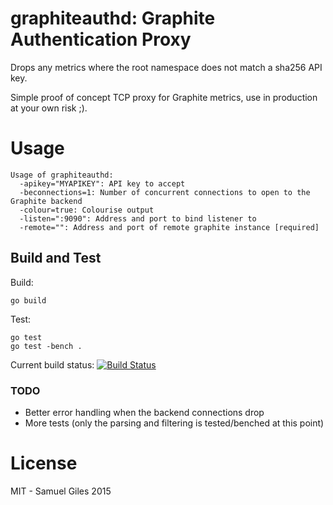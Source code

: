 # graphiteauthd: Graphite Authentication Proxy

Drops any metrics where the root namespace does not match a sha256 API key.

Simple proof of concept TCP proxy for Graphite metrics, use in production at
your own risk ;).

# Usage

```
Usage of graphiteauthd:
  -apikey="MYAPIKEY": API key to accept
  -beconnections=1: Number of concurrent connections to open to the Graphite backend
  -colour=true: Colourise output
  -listen=":9090": Address and port to bind listener to
  -remote="": Address and port of remote graphite instance [required]
```

## Build and Test

Build:
```SHELL
go build
```

Test:
```SHELL
go test
go test -bench .
```

Current build status: [![Build Status](https://travis-ci.org/samgiles/graphiteauthd.svg?branch=master)](https://travis-ci.org/samgiles/graphiteauthd)

### TODO
- Better error handling when the backend connections drop
- More tests (only the parsing and filtering is tested/benched at this point)

# License

MIT - Samuel Giles 2015
